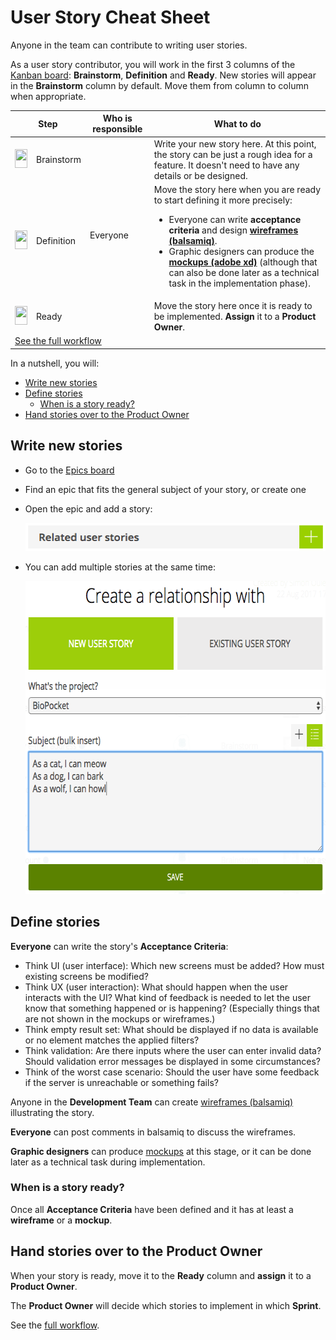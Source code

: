 # User Story Cheat Sheet

Anyone in the team can contribute to writing user stories.

As a user story contributor, you will work in the first 3 columns of the [Kanban board](https://tree.taiga.io/project/mei-biopocket/kanban): **Brainstorm**, **Definition** and **Ready**.
New stories will appear in the **Brainstorm** column by default.
Move them from column to column when appropriate.

<table>
  <thead>
    <tr>
      <th colspan=2>Step</th>
      <th>Who is responsible</th>
      <th>What to do</th>
    </tr>
  </thead>
  <tbody>
    <tr>
      <td><img width="20" height="30" src="https://via.placeholder.com/20x30/999999?text=+" /></td>
      <td>Brainstorm</td>
      <td rowspan=3>Everyone</td>
      <td>
        Write your new story here. At this point, the story can be just a rough idea for a feature.
        It doesn't need to have any details or be designed.
      </td>
    </tr>
    <tr>
      <td><img width="20" height="30" src="https://via.placeholder.com/20x30/a40000?text=+" /></td>
      <td>Definition</td>
      <td>
        Move the story here when you are ready to start defining it more precisely:
        <ul>
          <li>Everyone can write <strong>acceptance criteria</strong> and design <a href="https://comem.mybalsamiq.com/projects/biopocket/grid"><strong>wireframes (balsamiq)</strong></a>.</li>
          <li>Graphic designers can produce the <a href="https://xd.adobe.com/view/c3917f9c-2a66-4f0a-a5f6-e2c1f424079b/"><strong>mockups (adobe xd)</strong></a> (although that can also be done later as a technical task in the implementation phase).</li>
        </ul>
      </td>
    </tr>
    <tr>
      <td><img width="20" height="30" src="https://via.placeholder.com/20x30/4e9a06?text=+" /></td>
      <td>Ready</td>
      <td>Move the story here once it is ready to be implemented. <strong>Assign</strong> it to a <strong>Product Owner</strong>.</td>
    </tr>
    <tr>
      <td colspan=4><a href="PROJECT-MANAGEMENT.md#user-story-workflow">See the full workflow</a></td>
    </tr>
  </tbody>
</table>

In a nutshell, you will:

<!-- START doctoc generated TOC please keep comment here to allow auto update -->
<!-- DON'T EDIT THIS SECTION, INSTEAD RE-RUN doctoc TO UPDATE -->


- [Write new stories](#write-new-stories)
- [Define stories](#define-stories)
  - [When is a story ready?](#when-is-a-story-ready)
- [Hand stories over to the Product Owner](#hand-stories-over-to-the-product-owner)

<!-- END doctoc generated TOC please keep comment here to allow auto update -->



## Write new stories

* Go to the [Epics board](https://tree.taiga.io/project/mei-biopocket/epics)
* Find an epic that fits the general subject of your story, or create one
* Open the epic and add a story:

  <img src='images/taiga-epic-add-story.png' width='485' height='45' />
* You can add multiple stories at the same time:

  <img src='images/taiga-epic-bulk-add-story.png' width='612' height='501' />



## Define stories

**Everyone** can write the story's **Acceptance Criteria**:

* Think UI (user interface):
  Which new screens must be added?
  How must existing screens be modified?
* Think UX (user interaction):
  What should happen when the user interacts with the UI?
  What kind of feedback is needed to let the user know that something happened or is happening?
  (Especially things that are not shown in the mockups or wireframes.)
* Think empty result set:
  What should be displayed if no data is available or no element matches the applied filters?
* Think validation:
  Are there inputs where the user can enter invalid data?
  Should validation error messages be displayed in some circumstances?
* Think of the worst case scenario:
  Should the user have some feedback if the server is unreachable or something fails?

Anyone in the **Development Team** can create [wireframes (balsamiq)](https://comem.mybalsamiq.com/projects/biopocket/grid) illustrating the story.

**Everyone** can post comments in balsamiq to discuss the wireframes.

**Graphic designers** can produce [mockups](https://xd.adobe.com/view/c3917f9c-2a66-4f0a-a5f6-e2c1f424079b/) at this stage,
or it can be done later as a technical task during implementation.

### When is a story ready?

Once all **Acceptance Criteria** have been defined and it has at least a **wireframe** or a **mockup**.



## Hand stories over to the Product Owner

When your story is ready, move it to the **Ready** column and **assign** it to a **Product Owner**.

The **Product Owner** will decide which stories to implement in which **Sprint**.

See the [full workflow](PROJECT-MANAGEMENT.md#user-story-workflow).
